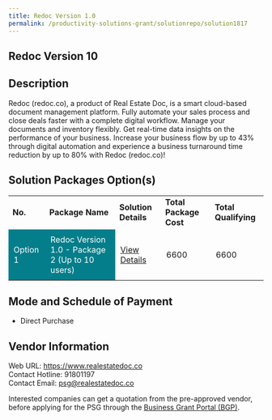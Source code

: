 ```yaml
---
title: Redoc Version 1.0
permalink: /productivity-solutions-grant/solutionrepo/solution1817
---
```


## Redoc Version 10

## Description

Redoc (redoc.co), a product of Real Estate Doc, is a smart cloud-based document management platform. Fully automate your sales process and close deals faster with a complete digital workflow. Manage your documents and inventory flexibly. Get real-time data insights on the performance of your business. Increase your business flow by up to 43% through digital automation and experience a business turnaround time reduction by up to 80% with Redoc (redoc.co)!

## Solution Packages Option(s)

<table>
<tr>
<td><b>No.</b></td>
<td><b>Package Name</b></td>
<td><b>Solution Details</b></td>
<td><b>Total Package Cost</b></td>
<td><b>Total Qualifying</b></td>
</tr>
<tr>
<td style='padding: 10px; background-color: #037E8A; color: #FFFFFF;'>Option 1</td>
<td style='padding: 10px; background-color: #037E8A; color: #FFFFFF;'>Redoc Version 1.0 - Package 2 (Up to 10 users)</td>
<td style='padding: 10px;'><a href='https://www.gobusiness.gov.sg/images/psg/Desensitised_Real_Estate_Doc_20200846_Annex_3_CR_wef_7_jan_2021_Part_2.pdf' target='_blank'>View Details</a></td>
<td style='padding: 10px;'>6600</td>
<td style='padding: 10px;'>6600</td>
</tr>
</table>

## Mode and Schedule of Payment

 - Direct Purchase

## Vendor Information

 Web URL: https://www.realestatedoc.co <br>Contact Hotline: 91801197 <br>Contact Email: psg@realestatedoc.co<br>

Interested companies can get a quotation from the pre-approved vendor, before applying for the PSG through the <a href='https://www.businessgrants.gov.sg/' target='_blank' rel='noopener'>Business Grant Portal (BGP)</a>.

<script src="/jquery/resize-tables.js"></script>
